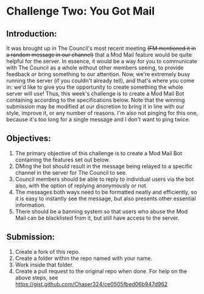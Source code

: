 # Challenge Two: You Got Mail

## Introduction:
It was brought up in The Council's most recent meeting ~~(FM mentioned it in a random message in our channel)~~ that a Mod Mail feature would be quite helpful for the server. In essence, it would be a way for you to communicate with The Council as a whole without other members seeing, to provide feedback or bring something to our attention. Now, we're extremely busy running the server (if you couldn't already tell), and that's where you come in: we'd like to give you the opportunity to create something the whole server will use! Thus, this week's challenge is to create a Mod Mail Bot containing according to the specifications below. Note that the winning submission may be modified at our discretion to bring it in line with our style, improve it, or any number of reasons. I'm also not pinging for this one, because it's too long for a single message and I don't want to ping twice.

## Objectives:
1. The primary objective of this challenge is to create a Mod Mail Bot containing the features set out below.
2. DMing the bot should result in the message being relayed to a specific channel in the server for The Council to see.
3. Council members should be able to reply to individual users via the bot also, with the option of replying anonymously or not.
4. The messages both ways need to be formatted neatly and efficiently, so it is easy to instantly see the message, but also presents other essential information.
5. There should be a banning system so that users who abuse the Mod Mail can be blacklisted from it, but still have access to the server.

## Submission: 
1. Create a fork of this repo.
2. Create a folder within the repo named with your name.
3. Work inside that folder.
4. Create a pull request to the original repo when done.
For help on the above steps, see <https://gist.github.com/Chaser324/ce0505fbed06b947d962>
